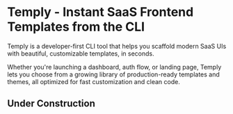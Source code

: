 # Temply - Instant SaaS Frontend Templates from the CLI
Temply is a developer-first CLI tool that helps you scaffold modern SaaS UIs with beautiful, customizable templates, in seconds.

Whether you're launching a dashboard, auth flow, or landing page, Temply lets you choose from a growing library of production-ready templates and themes, all optimized for fast customization and clean code.

## Under Construction
